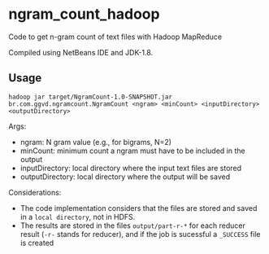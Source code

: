 # ngram_count_hadoop
Code to get n-gram count of text files with Hadoop MapReduce

Compiled using NetBeans IDE and JDK-1.8.

## Usage
`hadoop jar target/NgramCount-1.0-SNAPSHOT.jar br.com.ggvd.ngramcount.NgramCount <ngram> <minCount> <inputDirectory> <outputDirectory>`

Args: 
- ngram: N gram value (e.g., for bigrams, N=2)
- minCount: minimum count a ngram must have to be included in the output
- inputDirectory: local directory where the input text files are stored
- outputDirectory: local directory where the output will be saved

Considerations:
- The code implementation considers that the files are stored and saved in a `local directory`, not in HDFS.
- The results are stored in the files `output/part-r-*` for each reducer result (`-r-` stands for reducer), and if the job is sucessful a `_SUCCESS` file is created
